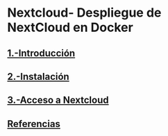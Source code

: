 # Nextcloud- Despliegue de NextCloud en Docker
## [1.-Introducción](https://github.com/crisog20/Nextcloud/blob/main/1.-Introducci%C3%B3n.md)
## [2.-Instalación](https://github.com/crisog20/Nextcloud/blob/main/2.-Instalaci%C3%B3n)
## [3.-Acceso a Nextcloud](https://github.com/crisog20/Nextcloud/blob/main/3.-Acceso%20a%20NextCloud.md)
## [Referencias](https://github.com/crisog20/Nextcloud/blob/main/Referencias.md)

